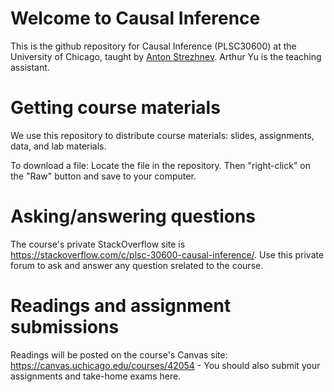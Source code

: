 # Welcome to Causal Inference
This is the github repository for Causal Inference (PLSC30600) at the University of Chicago, taught by [Anton Strezhnev]("https://www.antonstrezhnev.com"). Arthur Yu is the teaching assistant.

# Getting course materials
We use this repository to distribute course materials: slides, assignments, data, and lab materials.

To download a file: Locate the file in the repository. Then "right-click" on the "Raw" button and save to your computer.

# Asking/answering questions
The course's private StackOverflow site is https://stackoverflow.com/c/plsc-30600-causal-inference/. Use this private forum to ask and answer any question srelated to the course.

# Readings and assignment submissions
Readings will be posted on the course's Canvas site: https://canvas.uchicago.edu/courses/42054 - You should also submit your assignments and take-home exams here.
